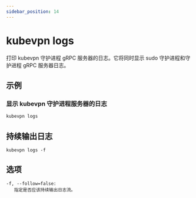 ```yaml
---
sidebar_position: 14
---
```


# kubevpn logs

打印 kubevpn 守护进程 gRPC 服务器的日志。它将同时显示 sudo 守护进程和守护进程 gRPC 服务器日志。

## 示例

### 显示 kubevpn 守护进程服务器的日志

```bash
kubevpn logs
```

## 持续输出日志

```shell
kubevpn logs -f
```

## 选项

```text
-f, --follow=false:
   指定是否应该持续输出日志流。
```